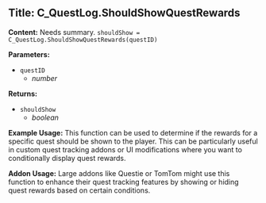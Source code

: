 ## Title: C_QuestLog.ShouldShowQuestRewards

**Content:**
Needs summary.
`shouldShow = C_QuestLog.ShouldShowQuestRewards(questID)`

**Parameters:**
- `questID`
  - *number*

**Returns:**
- `shouldShow`
  - *boolean*

**Example Usage:**
This function can be used to determine if the rewards for a specific quest should be shown to the player. This can be particularly useful in custom quest tracking addons or UI modifications where you want to conditionally display quest rewards.

**Addon Usage:**
Large addons like Questie or TomTom might use this function to enhance their quest tracking features by showing or hiding quest rewards based on certain conditions.